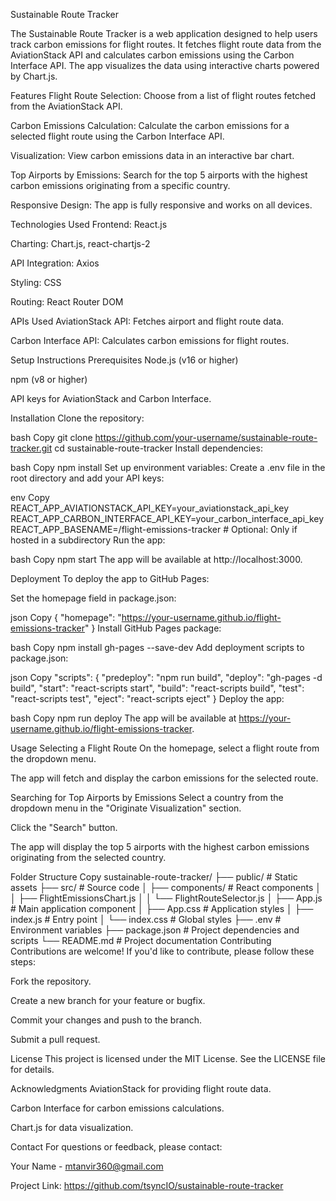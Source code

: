 Sustainable Route Tracker

The Sustainable Route Tracker is a web application designed to help users track carbon emissions for flight routes. It fetches flight route data from the AviationStack API and calculates carbon emissions using the Carbon Interface API. The app visualizes the data using interactive charts powered by Chart.js.

Features
Flight Route Selection: Choose from a list of flight routes fetched from the AviationStack API.

Carbon Emissions Calculation: Calculate the carbon emissions for a selected flight route using the Carbon Interface API.

Visualization: View carbon emissions data in an interactive bar chart.

Top Airports by Emissions: Search for the top 5 airports with the highest carbon emissions originating from a specific country.

Responsive Design: The app is fully responsive and works on all devices.

Technologies Used
Frontend: React.js

Charting: Chart.js, react-chartjs-2

API Integration: Axios

Styling: CSS

Routing: React Router DOM

APIs Used
AviationStack API: Fetches airport and flight route data.

Carbon Interface API: Calculates carbon emissions for flight routes.

Setup Instructions
Prerequisites
Node.js (v16 or higher)

npm (v8 or higher)

API keys for AviationStack and Carbon Interface.

Installation
Clone the repository:

bash
Copy
git clone https://github.com/your-username/sustainable-route-tracker.git
cd sustainable-route-tracker
Install dependencies:

bash
Copy
npm install
Set up environment variables:
Create a .env file in the root directory and add your API keys:

env
Copy
REACT_APP_AVIATIONSTACK_API_KEY=your_aviationstack_api_key
REACT_APP_CARBON_INTERFACE_API_KEY=your_carbon_interface_api_key
REACT_APP_BASENAME=/flight-emissions-tracker # Optional: Only if hosted in a subdirectory
Run the app:

bash
Copy
npm start
The app will be available at http://localhost:3000.

Deployment
To deploy the app to GitHub Pages:

Set the homepage field in package.json:

json
Copy
{
  "homepage": "https://your-username.github.io/flight-emissions-tracker"
}
Install GitHub Pages package:

bash
Copy
npm install gh-pages --save-dev
Add deployment scripts to package.json:

json
Copy
"scripts": {
  "predeploy": "npm run build",
  "deploy": "gh-pages -d build",
  "start": "react-scripts start",
  "build": "react-scripts build",
  "test": "react-scripts test",
  "eject": "react-scripts eject"
}
Deploy the app:

bash
Copy
npm run deploy
The app will be available at https://your-username.github.io/flight-emissions-tracker.

Usage
Selecting a Flight Route
On the homepage, select a flight route from the dropdown menu.

The app will fetch and display the carbon emissions for the selected route.

Searching for Top Airports by Emissions
Select a country from the dropdown menu in the "Originate Visualization" section.

Click the "Search" button.

The app will display the top 5 airports with the highest carbon emissions originating from the selected country.

Folder Structure
Copy
sustainable-route-tracker/
├── public/                  # Static assets
├── src/                     # Source code
│   ├── components/          # React components
│   │   ├── FlightEmissionsChart.js
│   │   └── FlightRouteSelector.js
│   ├── App.js               # Main application component
│   ├── App.css              # Application styles
│   ├── index.js             # Entry point
│   └── index.css            # Global styles
├── .env                     # Environment variables
├── package.json             # Project dependencies and scripts
└── README.md                # Project documentation
Contributing
Contributions are welcome! If you'd like to contribute, please follow these steps:

Fork the repository.

Create a new branch for your feature or bugfix.

Commit your changes and push to the branch.

Submit a pull request.

License
This project is licensed under the MIT License. See the LICENSE file for details.

Acknowledgments
AviationStack for providing flight route data.

Carbon Interface for carbon emissions calculations.

Chart.js for data visualization.

Contact
For questions or feedback, please contact:

Your Name - mtanvir360@gmail.com

Project Link: https://github.com/tsyncIO/sustainable-route-tracker